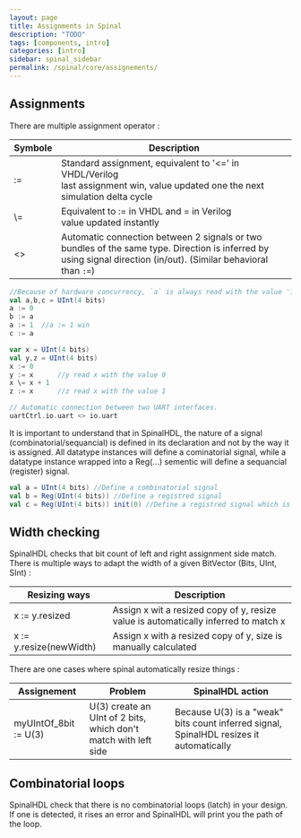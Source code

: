 ```yaml
---
layout: page
title: Assignments in Spinal
description: "TODO"
tags: [components, intro]
categories: [intro]
sidebar: spinal_sidebar
permalink: /spinal/core/assignements/
---
```



## Assignments
There are multiple assignment operator :

| Symbole| Description |
| ------- | ---- |
| := | Standard assignment, equivalent to '<=' in VHDL/Verilog <br> last assignment win, value updated one the next simulation delta cycle  |
| \\= | Equivalent to := in VHDL and = in Verilog <br> value updated instantly |
| <> | Automatic connection between 2 signals or two bundles of the same type. Direction is inferred by using signal direction (in/out). (Similar behavioral than `:=`)  |


```scala
//Because of hardware concurrency, `a` is always read with the value '1' by b and c
val a,b,c = UInt(4 bits)
a := 0
b := a
a := 1  //a := 1 win
c := a  

var x = UInt(4 bits)
val y,z = UInt(4 bits)
x := 0
y := x      //y read x with the value 0
x \= x + 1
z := x      //z read x with the value 1

// Automatic connection between two UART interfaces.
uartCtrl.io.uart <> io.uart
```

It is important to understand that in SpinalHDL, the nature of a signal (combinatorial/sequancial) is defined in its declaration and not by the way it is assigned. All datatype instances will define a cominatorial signal, while a datatype instance wrapped into a Reg(...) sementic will define a sequancial (register) signal.

```scala
val a = UInt(4 bits) //Define a combinatorial signal
val b = Reg(UInt(4 bits)) //Define a registred signal
val c = Reg(UInt(4 bits)) init(0) //Define a registred signal which is set to 0 when a reset occure
```


## Width checking

SpinalHDL checks that bit count of left and right assignment side match. There is multiple ways to adapt the width of a given BitVector (Bits, UInt, SInt) :

| Resizing ways | Description|
| ------- | ---- |
| x := y.resized | Assign x wit a resized copy of y, resize value is automatically inferred to match x  |
| x := y.resize(newWidth) | Assign x with a resized copy of y, size is manually calculated |

There are one cases where spinal automatically resize things :

| Assignement | Problem | SpinalHDL action |
| ------- | ---- | ---- |
| myUIntOf_8bit := U(3) | U(3) create an UInt of 2 bits, which don't match with left side  | Because  U(3) is a "weak" bits count inferred signal, SpinalHDL resizes it automatically |


## Combinatorial loops

SpinalHDL check that there is no combinatorial loops (latch) in your design. If one is detected, it rises an error and SpinalHDL will print you the path of the loop.
